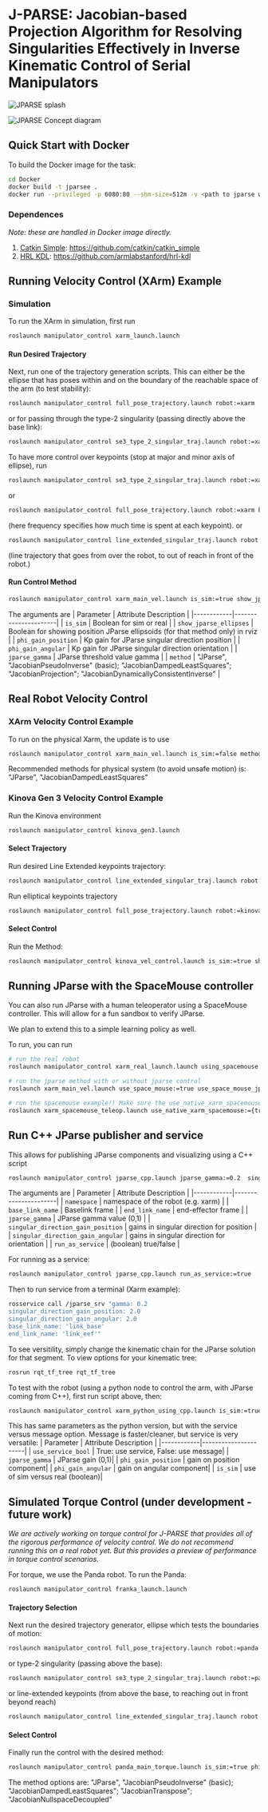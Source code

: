 # J-PARSE: Jacobian-based Projection Algorithm for Resolving Singularities Effectively in Inverse Kinematic Control of Serial Manipulators

![JPARSE splash](images/jparse_splash.png)

![JPARSE Concept diagram](images/jparse_concept_fig.png)



## Quick Start with Docker

To build the Docker image for the task:

```sh
cd Docker
docker build -t jparsee .
docker run --privileged -p 6080:80 --shm-size=512m -v <path to jparse workspace>:/home/ubuntu/Desktop/jparse peasant98/vnc-gazebo-ros

```

### Dependences
*Note: these are handled in Docker image directly.*

1. [Catkin Simple](https://github.com/catkin/catkin_simple): https://github.com/catkin/catkin_simple
2. [HRL KDL](https://github.com/armlabstanford/hrl-kdl): https://github.com/armlabstanford/hrl-kdl 


## Running Velocity Control (XArm) Example

### Simulation
To run the XArm in simulation, first run
```bash
roslaunch manipulator_control xarm_launch.launch
```

#### Run Desired Trajectory
Next, run one of the trajectory generation scripts. This can either be the ellipse that has poses within and on the boundary of the reachable space of the arm (to test stability):
```bash
roslaunch manipulator_control full_pose_trajectory.launch robot:=xarm
```
or for passing through the type-2 singularity (passing directly above the base link): 
```bash
roslaunch manipulator_control se3_type_2_singular_traj.launch robot:=xarm
```
To have more control over keypoints (stop at major and minor axis of ellipse), run
```bash
roslaunch manipulator_control se3_type_2_singular_traj.launch robot:=xarm key_points_only_bool:=true frequency:=0.1 use_rotation:=false
```
or 
```bash
roslaunch manipulator_control full_pose_trajectory.launch robot:=xarm key_points_only_bool:=true frequency:=0.1 use_rotation:=false
```
(here frequency specifies how much time is spent at each keypoint).
or 
```bash
roslaunch manipulator_control line_extended_singular_traj.launch robot:=xarm key_points_only_bool:=true frequency:=0.2 use_rotation:=false
```
(line trajectory that goes from over the robot, to out of reach in front of the robot.)

#### Run Control Method
```bash
roslaunch manipulator_control xarm_main_vel.launch is_sim:=true show_jparse_ellipses:=true phi_gain_position:=2.0 phi_gain_angular:=2.0  jparse_gamma:=0.2 method:=JParse 
```

The arguments are 
| Parameter   | Attribute Description |
|------------|----------------------|
| `is_sim`   | Boolean for sim or real |
| `show_jparse_ellipses`   | Boolean for showing position JParse ellipsoids (for that method only) in rviz |
| `phi_gain_position`   | Kp gain for JParse singular direction position |
| `phi_gain_angular`   | Kp gain for JParse singular direction orientation |
| `jparse_gamma`   | JParse threshold value gamma |
| `method`   |  "JParse", "JacobianPseudoInverse" (basic); "JacobianDampedLeastSquares"; "JacobianProjection"; "JacobianDynamicallyConsistentInverse" |


## Real Robot Velocity Control 
### XArm Velocity Control Example
To run on the physical Xarm, the update is to use
```bash
roslaunch manipulator_control xarm_main_vel.launch is_sim:=false method:=JParse 
```
Recommended methods for physical system (to avoid unsafe motion) is: "JParse", "JacobianDampedLeastSquares"


### Kinova Gen 3 Velocity Control Example
Run the Kinova environment
```bash
roslaunch manipulator_control kinova_gen3.launch
```

#### Select Trajectory
Run desired Line Extended keypoints trajectory:
```bash
roslaunch manipulator_control line_extended_singular_traj.launch robot:=kinova key_points_only_bool:=true frequency:=0.1 use_rotation:=false
```

Run elliptical keypoints trajectory
```bash
roslaunch manipulator_control full_pose_trajectory.launch robot:=kinova key_points_only_bool:=true frequency:=0.06 use_rotation:=false
```

#### Select Control
Run the Method: 
```bash
roslaunch manipulator_control kinova_vel_control.launch is_sim:=true show_jparse_ellipses:=true phi_gain_position:=2.0 phi_gain_angular:=2.0  jparse_gamma:=0.2 method:=JParse 
```

## Running JParse with the SpaceMouse controller

You can also run JParse with a human teleoperator using a SpaceMouse controller. This will allow for a fun sandbox to verify JParse. 

We plan to extend this to a simple learning policy as well.

To run, you can run

```sh
# run the real robot 
roslaunch manipulator_control xarm_real_launch.launch using_spacemouse:=true

# run the jparse method with or without jparse control
roslaunch xarm_main_vel.launch use_space_mouse:=true use_space_mouse_jparse:={true|false}

# run the spacemouse example!! Make sure the use_native_xarm_spacemouse argument is OPPOSITE of use_space_mouse_jparse.
roslaunch xarm_spacemouse_teleop.launch use_native_xarm_spacemouse:={true|false}
```
   
## Run C++ JParse publisher and service
This allows for publishing JParse components and visualizing using a C++ script
```bash
roslaunch manipulator_control jparse_cpp.launch jparse_gamma:=0.2  singular_direction_gain_position:=2.0 singular_direction_gain_angular:=2.0
```

The arguments are 
| Parameter   | Attribute Description |
|------------|----------------------|
| `namespace`   | namespace of the robot (e.g. xarm) |
| `base_link_name`   | Baselink frame |
| `end_link_name`   | end-effector frame |
| `jparse_gamma`   | JParse gamma value (0,1) |
| `singular_direction_gain_position`   | gains in singular direction for position |
| `singular_direction_gain_angular`   |  gains in singular direction for orientation |
| `run_as_service` | (boolean) true/false | 

For running as a service: 
```bash
roslaunch manipulator_control jparse_cpp.launch run_as_service:=true
```
Then to run service from a terminal (Xarm example): 

```bash
rosservice call /jparse_srv "gamma: 0.2
singular_direction_gain_position: 2.0
singular_direction_gain_angular: 2.0
base_link_name: 'link_base'
end_link_name: 'link_eef'" 
```
To see versitility, simply change the kinematic chain for the JParse solution for that segment. To view options for your kinematic tree:
```bash
rosrun rqt_tf_tree rqt_tf_tree
```

To test with the robot (using a python node to control the arm, with JParse coming from C++), first run script above, then:
```bash
roslaunch manipulator_control xarm_python_using_cpp.launch is_sim:=true phi_gain_position:=2.0 phi_gain_angular:=2.0  jparse_gamma:=0.2 use_service_bool:=true 
```
This has same parameters as the python version, but with the service versus message option. Message is faster/cleaner, but service is very versatile: 
| Parameter   | Attribute Description |
|------------|----------------------|
| `use_service_bool`   | True: use service, False: use message|
| `jparse_gamma`   | JParse gain (0,1)|
| `phi_gain_position`   | gain on position component|
| `phi_gain_angular`   | gain on angular component|
| `is_sim`   | use of sim versus real (boolean)|



## Simulated Torque Control (under development - future work) 
*We are actively working on torque control for J-PARSE that provides all of the rigorous performance of velocity control. We do not recommend running this on a real robot yet. But this provides a preview of performance in torque control scenarios.*

For torque, we use the Panda robot. To run the Panda: 
```bash
roslaunch manipulator_control franka_launch.launch 
```

#### Trajectory Selection
Next run the desired trajectory generator, ellipse which tests the boundaries of motion: 
```bash
roslaunch manipulator_control full_pose_trajectory.launch robot:=panda
```
or type-2 singularity (passing above the base):
```bash
roslaunch manipulator_control se3_type_2_singular_traj.launch robot:=panda
```
or line-extended keypoints (from above the base, to reaching out in front beyond reach)
```bash
roslaunch manipulator_control line_extended_singular_traj.launch robot:=panda key_points_only_bool:=true frequency:=0.05 use_rotation:=false
```

#### Select Control
Finally run the control with the desired method:
```bash
roslaunch manipulator_control panda_main_torque.launch is_sim:=true phi_gain_position:=3.0 phi_gain_angular:=3.0 jparse_gamma:=0.2 method:=JParse
```

The method options are: "JParse", "JacobianPseudoInverse" (basic); "JacobianDampedLeastSquares"; "JacobianTranspose"; "JacobianNullspaceDecoupled"

